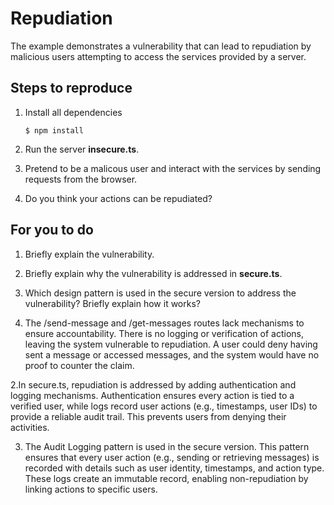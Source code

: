 # Repudiation

The example demonstrates a vulnerability that can lead to repudiation by malicious users attempting to access the services provided by a server.

## Steps to reproduce

1. Install all dependencies

    `$ npm install`

2. Run the server __insecure.ts__.

3. Pretend to be a malicous user and interact with the services by sending requests from the browser.

4. Do you think your actions can be repudiated?

## For you to do

1. Briefly explain the vulnerability.
2. Briefly explain why the vulnerability is addressed in __secure.ts__.
3. Which design pattern is used in the secure version to address the vulnerability? Briefly explain how it works?

1. The /send-message and /get-messages routes lack mechanisms to ensure accountability. There is no logging or verification of actions, leaving the system vulnerable to repudiation. A user could deny having sent a message or accessed messages, and the system would have no proof to counter the claim.

2.In secure.ts, repudiation is addressed by adding authentication and logging mechanisms. Authentication ensures every action is tied to a verified user, while logs record user actions (e.g., timestamps, user IDs) to provide a reliable audit trail. This prevents users from denying their activities.

3. The Audit Logging pattern is used in the secure version. This pattern ensures that every user action (e.g., sending or retrieving messages) is recorded with details such as user identity, timestamps, and action type. These logs create an immutable record, enabling non-repudiation by linking actions to specific users.